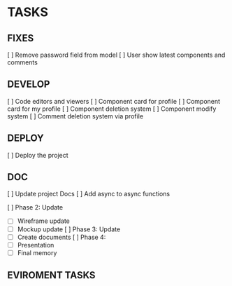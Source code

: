 # TASKS

## FIXES

[ ] Remove password field from model
[ ] User show latest components and comments

## DEVELOP

[ ] Code editors and viewers
[ ] Component card for profile
[ ] Component card for my profile
[ ] Component deletion system
[ ] Component modify system
[ ] Comment deletion system via profile

## DEPLOY

[ ] Deploy the project

## DOC

[ ] Update project Docs
[ ] Add async to async functions

[ ] Phase 2: Update

- [ ] Wireframe update
- [ ] Mockup update
      [ ] Phase 3: Update
- [ ] Create documents
      [ ] Phase 4:
- [ ] Presentation
- [ ] Final memory

## EVIROMENT TASKS
